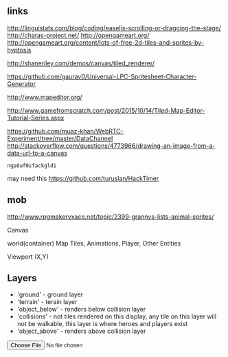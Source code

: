 ## links
http://linguistats.com/blog/coding/easeljs-scrolling-or-dragging-the-stage/
http://charas-project.net/
http://opengameart.org/
    http://opengameart.org/content/lots-of-free-2d-tiles-and-sprites-by-hyptosis

http://shaneriley.com/demos/canvas/tiled_renderer/

https://github.com/gaurav0/Universal-LPC-Spritesheet-Character-Generator

http://www.mapeditor.org/

http://www.gamefromscratch.com/post/2015/10/14/Tiled-Map-Editor-Tutorial-Series.aspx


https://github.com/muaz-khan/WebRTC-Experiment/tree/master/DataChannel
http://stackoverflow.com/questions/4773966/drawing-an-image-from-a-data-url-to-a-canvas

```
ngp8uf0sfackgldi
```

may need this
https://github.com/turuslan/HackTimer

## mob

http://www.rpgmakervxace.net/topic/2399-grannys-lists-animal-sprites/

Canvas

world(container)
  Map Tiles, Animations, Player, Other Entities
  
Viewport (X,Y)

## Layers

 - 'ground' - ground layer
 - 'terrain' - terain layer
 - 'object_below' - renders below collision layer
 - 'collisions' - not tiles rendered on this display, any tile on this layer will not be walkable, this layer is where heroes and players exist
 - 'object_above' - renders above collision layer
 
 



<input type="file" name="file_input[]" id="file_input" webkitdirectory="">